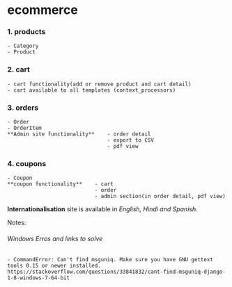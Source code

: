# ecommerce


### 1.  products
    - Category
    - Product

### 2.  cart
    - cart functionality(add or remove product and cart detail)
    - cart available to all templates (context_processors)
  
### 3.  orders
    - Order
    - OrderItem
    **Admin site functionality**    - order detail
                                    - export to CSV
                                    - pdf view

### 4.  coupons
    - Coupon
    **coupon functionality**    - cart
                                - order
                                - admin section(in order detail, pdf view)


**Internationalisation**
    site is available in *English, Hindi and Spanish*.




Notes:
###### Windows Erros and links to solve 
    - CommandError: Can't find msguniq. Make sure you have GNU gettext tools 0.15 or newer installed.
    https://stackoverflow.com/questions/33841832/cant-find-msguniq-django-1-8-windows-7-64-bit